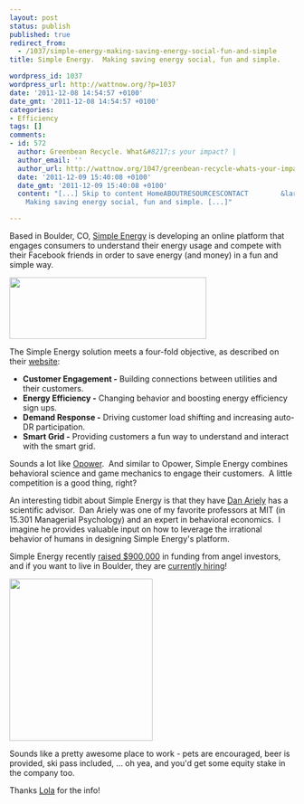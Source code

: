 ```yaml
---
layout: post
status: publish
published: true
redirect_from:
  - /1037/simple-energy-making-saving-energy-social-fun-and-simple
title: Simple Energy.  Making saving energy social, fun and simple.

wordpress_id: 1037
wordpress_url: http://wattnow.org/?p=1037
date: '2011-12-08 14:54:57 +0100'
date_gmt: '2011-12-08 14:54:57 +0100'
categories:
- Efficiency
tags: []
comments:
- id: 572
  author: Greenbean Recycle. What&#8217;s your impact? |
  author_email: ''
  author_url: http://wattnow.org/1047/greenbean-recycle-whats-your-impact
  date: '2011-12-09 15:40:08 +0100'
  date_gmt: '2011-12-09 15:40:08 +0100'
  content: "[...] Skip to content HomeABOUTRESOURCESCONTACT        &larr; Simple Energy.
    Making saving energy social, fun and simple. [...]"

---
```

<p>Based in Boulder, CO, <a href="http://www.simpleenergy.com/">Simple Energy</a>&nbsp;is developing an online platform that engages consumers to understand their energy usage and compete with their Facebook friends in order to save energy (and money) in a fun and simple way.</p>
<p><a href="http://www.simpleenergy.com/splash/"><img class="alignnone size-full wp-image-1038" title="simpleenergy logo" src="{{ 'assets/from-wordpress/uploads/2011/12/simpleenergy-logo.png' | relative_url }}" alt="" width="348" height="109" /></a></p>
<p>The Simple Energy solution meets a four-fold objective, as described on their <a href="http://www.simpleenergy.com/about-us">website</a>:</p>
<div>
<ul>
<li><strong>Customer Engagement -</strong>&nbsp;Building connections between utilities and their customers.</li>
<li><strong>Energy Efficiency -</strong>&nbsp;Changing behavior and boosting energy efficiency sign ups.</li>
<li><strong>Demand Response -</strong>&nbsp;Driving customer load shifting and increasing auto-DR participation.</li>
<li><strong>Smart Grid -</strong>&nbsp;Providing customers a fun way to understand and interact with the smart grid.</li>
</ul>
<p>Sounds a lot like <a title="Opower.  A new experience for utility customers." href="http://wattnow.org/772/opower-a-new-experience-for-utility-customers">Opower</a>. &nbsp;And similar to Opower, Simple Energy combines behavioral science and game mechanics to engage their customers. &nbsp;A little competition is a good thing, right?</p>
<p>An interesting tidbit about Simple Energy is that they have <a href="http://danariely.com/">Dan Ariely</a> has a scientific advisor. &nbsp;Dan Ariely was one of my favorite professors at MIT (in 15.301 Managerial Psychology) and an expert in behavioral economics. &nbsp;I imagine he provides valuable input on how to leverage the irrational behavior of humans in designing Simple Energy's platform.</p>
<p>Simple Energy recently <a href="http://www.bcbr.com/article.asp?id=59712">raised $900,000</a> in funding from angel investors, and if you want to live in Boulder, they are <a href="http://www.simpleenergy.com/jobs">currently hiring</a>!</p>
<p><a href="http://www.simpleenergy.com/splash/jobs"><img class="alignnone size-full wp-image-1041" title="simpleenergymountains" src="{{ 'assets/from-wordpress/uploads/2011/12/simpleenergymountains.jpg' | relative_url }}" alt="" width="253" height="287" /></a></p>
<p>Sounds like a pretty awesome place to work&nbsp;- pets are encouraged, beer is provided, ski pass included, ... oh yea, and you'd get some equity stake in the company too.</p>
<p>Thanks <a href="https://twitter.com/vallejolola">Lola</a> for the info!</p>
</div>
